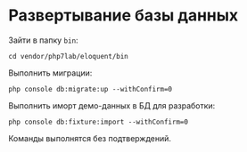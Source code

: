# Развертывание базы данных

Зайти в папку `bin`:

    cd vendor/php7lab/eloquent/bin

Выполнить миграции:

    php console db:migrate:up --withConfirm=0

Выполнить иморт демо-данных в БД для разработки:

    php console db:fixture:import --withConfirm=0

Команды выполнятся без подтверждений.
